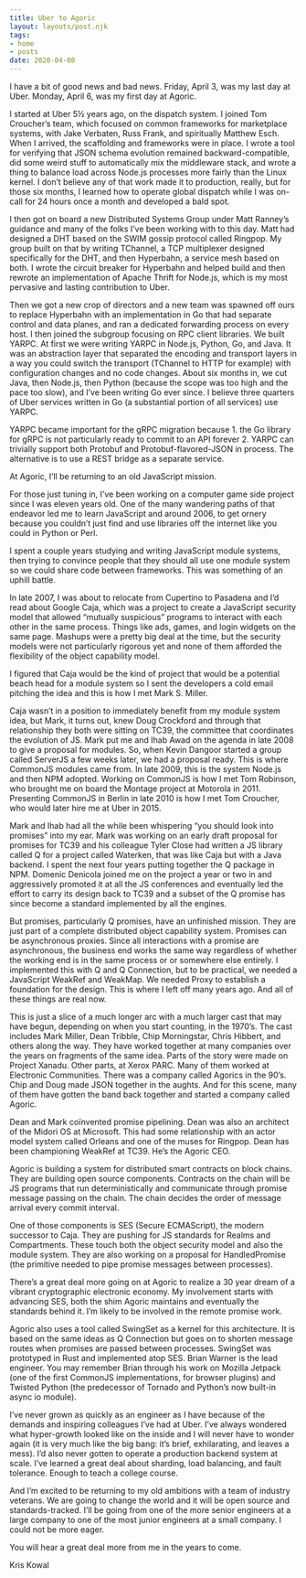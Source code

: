 ```yaml
---
title: Uber to Agoric
layout: layouts/post.njk
tags:
- home
- posts
date: 2020-04-08
---
```


I have a bit of good news and bad news. Friday, April 3, was my last day at Uber. Monday, April 6, was my first day at Agoric.

I started at Uber 5½ years ago, on the dispatch system. I joined Tom Croucher’s team, which focused on common frameworks for marketplace systems, with Jake Verbaten, Russ Frank, and spiritually Matthew Esch. When I arrived, the scaffolding and frameworks were in place. I wrote a tool for verifying that JSON schema evolution remained backward-compatible, did some weird stuff to automatically mix the middleware stack, and wrote a thing to balance load across Node.js processes more fairly than the Linux kernel. I don’t believe any of that work made it to production, really, but for those six months, I learned how to operate global dispatch while I was on-call for 24 hours once a month and developed a bald spot.

I then got on board a new Distributed Systems Group under Matt Ranney’s guidance and many of the folks I’ve been working with to this day. Matt had designed a DHT based on the SWIM gossip protocol called Ringpop. My group built on that by writing TChannel, a TCP multiplexer designed specifically for the DHT, and then Hyperbahn, a service mesh based on both. I wrote the circuit breaker for Hyperbahn and helped build and then rewrote an implementation of Apache Thrift for Node.js, which is my most pervasive and lasting contribution to Uber.

Then we got a new crop of directors and a new team was spawned off ours to replace Hyperbahn with an implementation in Go that had separate control and data planes, and ran a dedicated forwarding process on every host. I then joined the subgroup focusing on RPC client libraries. We built YARPC. At first we were writing YARPC in Node.js, Python, Go, and Java. It was an abstraction layer that separated the encoding and transport layers in a way you could switch the transport (TChannel to HTTP for example) with configuration changes and no code changes. About six months in, we cut Java, then Node.js, then Python (because the scope was too high and the pace too slow), and I’ve been writing Go ever since. I believe three quarters of Uber services written in Go (a substantial portion of all services) use YARPC.

YARPC became important for the gRPC migration because 1. the Go library for gRPC is not particularly ready to commit to an API forever 2. YARPC can trivially support both Protobuf and Protobuf-flavored-JSON in process. The alternative is to use a REST bridge as a separate service.

At Agoric, I’ll be returning to an old JavaScript mission.

For those just tuning in, I’ve been working on a computer game side project since I was eleven years old. One of the many wandering paths of that endeavor led me to learn JavaScript and around 2006, to get ornery because you couldn’t just find and use libraries off the internet like you could in Python or Perl.

I spent a couple years studying and writing JavaScript module systems, then trying to convince people that they should all use one module system so we could share code between frameworks. This was something of an uphill battle.

In late 2007, I was about to relocate from Cupertino to Pasadena and I’d read about Google Caja, which was a project to create a JavaScript security model that allowed “mutually suspicious” programs to interact with each other in the same process. Things like ads, games, and login widgets on the same page. Mashups were a pretty big deal at the time, but the security models were not particularly rigorous yet and none of them afforded the flexibility of the object capability model.

I figured that Caja would be the kind of project that would be a potential beach head for a module system so I sent the developers a cold email pitching the idea and this is how I met Mark S. Miller.

Caja wasn’t in a position to immediately benefit from my module system idea, but Mark, it turns out, knew Doug Crockford and through that relationship they both were sitting on TC39, the committee that coordinates the evolution of JS. Mark put me and Ihab Awad on the agenda in late 2008 to give a proposal for modules. So, when Kevin Dangoor started a group called ServerJS a few weeks later, we had a proposal ready. This is where CommonJS modules came from. In late 2009, this is the system Node.js and then NPM adopted. Working on CommonJS is how I met Tom Robinson, who brought me on board the Montage project at Motorola in 2011. Presenting CommonJS in Berlin in late 2010 is how I met Tom Croucher, who would later hire me at Uber in 2015.

Mark and Ihab had all the while been whispering “you should look into promises” into my ear. Mark was working on an early draft proposal for promises for TC39 and his colleague Tyler Close had written a JS library called Q for a project called Waterken, that was like Caja but with a Java backend. I spent the next four years putting together the Q package in NPM. Domenic Denicola joined me on the project a year or two in and aggressively promoted it at all the JS conferences and eventually led the effort to carry its design back to TC39 and a subset of the Q promise has since become a standard implemented by all the engines.

But promises, particularly Q promises, have an unfinished mission. They are just part of a complete distributed object capability system. Promises can be asynchronous proxies. Since all interactions with a promise are asynchronous, the business end works the same way regardless of whether the working end is in the same process or or somewhere else entirely. I implemented this with Q and Q Connection, but to be practical, we needed a JavaScript WeakRef and WeakMap. We needed Proxy to establish a foundation for the design. This is where I left off many years ago. And all of these things are real now.

This is just a slice of a much longer arc with a much larger cast that may have begun, depending on when you start counting, in the 1970’s. The cast includes Mark Miller, Dean Tribble, Chip Morningstar, Chris Hibbert, and others along the way. They have worked together at many companies over the years on fragments of the same idea. Parts of the story were made on Project Xanadu. Other parts, at Xerox PARC. Many of them worked at Electronic Communities. There was a company called Agorics in the 90’s. Chip and Doug made JSON together in the aughts. And for this scene, many of them have gotten the band back together and started a company called Agoric.

Dean and Mark coïnvented promise pipelining. Dean was also an architect of the Midori OS at Microsoft. This had some relationship with an actor model system called Orleans and one of the muses for Ringpop. Dean has been championing WeakRef at TC39. He’s the Agoric CEO.

Agoric is building a system for distributed smart contracts on block chains. They are building open source components. Contracts on the chain will be JS programs that run deterministically and communicate through promise message passing on the chain. The chain decides the order of message arrival every commit interval.

One of those components is SES (Secure ECMAScript), the modern successor to Caja. They are pushing for JS standards for Realms and Compartments. These touch both the object security model and also the module system. They are also working on a proposal for HandledPromise (the primitive needed to pipe promise messages between processes).

There’s a great deal more going on at Agoric to realize a 30 year dream of a vibrant cryptographic electronic economy. My involvement starts with advancing SES, both the shim Agoric maintains and eventually the standards behind it. I’m likely to be involved in the remote promise work.

Agoric also uses a tool called SwingSet as a kernel for this architecture. It is based on the same ideas as Q Connection but goes on to shorten message routes when promises are passed between processes. SwingSet was prototyped in Rust and implemented atop SES. Brian Warner is the lead engineer. You may remember Brian through his work on Mozilla Jetpack (one of the first CommonJS implementations, for browser plugins) and Twisted Python (the predecessor of Tornado and Python’s now built-in async io module).

I’ve never grown as quickly as an engineer as I have because of the demands and inspiring colleagues I’ve had at Uber. I’ve always wondered what hyper-growth looked like on the inside and I will never have to wonder again (it is very much like the big bang: it’s brief, exhilarating, and leaves a mess). I’d also never gotten to operate a production backend system at scale. I’ve learned a great deal about sharding, load balancing, and fault tolerance. Enough to teach a college course.

And I’m excited to be returning to my old ambitions with a team of industry veterans. We are going to change the world and it will be open source and standards-tracked. I’ll be going from one of the more senior engineers at a large company to one of the most junior engineers at a small company. I could not be more eager.

You will hear a great deal more from me in the years to come.

Kris Kowal
